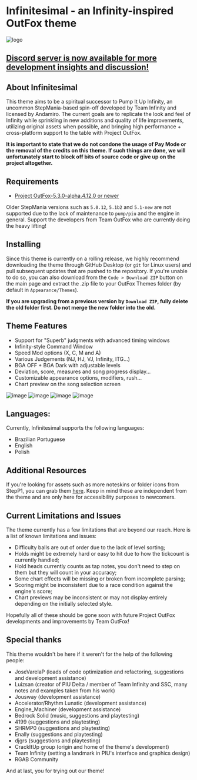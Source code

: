 # Infinitesimal - an Infinity-inspired OutFox theme

![logo](https://raw.githubusercontent.com/dj505/Infinitesimal/rewrite/Graphics/Logo/Logo%20(doubleres).png)

## [Discord server is now available for more development insights and discussion!](https://discord.gg/ex6e4jNm6s)

## About Infinitesimal
This theme aims to be a spiritual successor to Pump It Up Infinity, an uncommon StepMania-based spin-off developed by Team Infinity and licensed by Andamiro. The current goals are to replicate the look and feel of Infinity while sprinkling in new additions and quality of life improvements, utilizing original assets when possible, and bringing high performance + cross-platform support to the table with Project OutFox.

**It is important to state that we do not condone the usage of Pay Mode or the removal of the credits on this theme. If such things are done, we will unfortunately start to block off bits of source code or give up on the project altogether.**

## Requirements
* [Project OutFox-5.3.0-alpha.4.12.0 or newer](https://projectoutfox.com/downloads)

Older StepMania versions such as `5.0.12`, `5.1b2` and `5.1-new` are not supported due to the lack of maintenance to `pump/piu` and the engine in general. Support the developers from Team OutFox who are currently doing the heavy lifting!

## Installing
Since this theme is currently on a rolling release, we highly recommend downloading the theme through GitHub Desktop (or `git` for Linux users) and pull subsequent updates that are pushed to the repository. If you're unable to do so, you can also download from the `Code > Download ZIP` button on the main page and extract the .zip file to your OutFox Themes folder (by default in `Appearance/Themes`).

**If you are upgrading from a previous version by `Download ZIP`, fully delete the old folder first. Do not merge the new folder into the old.**

## Theme Features
* Support for "Superb" judgments with advanced timing windows
* Infinity-style Command Window
* Speed Mod options (X, C, M and A)
* Various Judgements (NJ, HJ, VJ, Infinity, ITG...)
* BGA OFF + BGA Dark with adjustable levels
* Deviation, score, measures and song progress display...
* Customizable appearance options, modifiers, rush...
* Chart preview on the song selection screen

![image](https://i.imgur.com/5ReEFYB.png)
![image](https://i.imgur.com/Hn5km7q.png)
![image](https://i.imgur.com/ibWfBCy.png)
![image](https://i.imgur.com/SWYoeXO.png)

## Languages:
Currently, Infinitesimal supports the following languages:
* Brazilian Portuguese
* English
* Polish

## Additional Resources
If you're looking for assets such as more noteskins or folder icons from StepP1, you can grab them [here](https://drive.google.com/drive/folders/1pO9rbaPUwTTDFuEo_4tX8S1BEwmfukeF?usp=sharing). Keep in mind these are independent from the theme and are only here for accessibility purposes to newcomers.

## Current Limitations and Issues
The theme currently has a few limitations that are beyond our reach. Here is a list of known limitations and issues:
* Difficulty balls are out of order due to the lack of level sorting;
* Holds might be extremely hard or easy to hit due to how the tickcount is currently handled;
* Hold heads currently counts as tap notes, you don't need to step on them but they will count in your accuracy;
* Some chart effects will be missing or broken from incomplete parsing;
* Scoring might be inconsistent due to a race condition against the engine's score;
* Chart previews may be inconsistent or may not display entirely depending on the initially selected style.

Hopefully all of these should be gone soon with future Project OutFox developments and improvements by Team OutFox!

## Special thanks
This theme wouldn't be here if it weren't for the help of the following people:
* JoseVarelaP (loads of code optimization and refactoring, suggestions and development assistance)
* Luizsan (creator of PIU Delta / member of Team Infinity and SSC, many notes and examples taken from his work)
* Jousway (development assistance)
* Accelerator/Rhythm Lunatic (development assistance)
* Engine_Machiner (development assistance)
* Bedrock Solid (music, suggestions and playtesting)
* 4199 (suggestions and playtesting)
* SHRMP0 (suggestions and playtesting)
* Enally (suggestions and playtesting)
* djgrs (suggestions and playtesting)
* CrackItUp group (origin and home of the theme's development)
* Team Infinity (setting a landmark in PIU's interface and graphics design)
* RGAB Community

And at last, you for trying out our theme!
